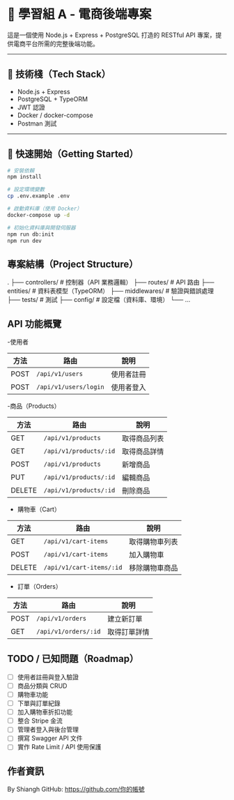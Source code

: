 # 🛒 學習組 A - 電商後端專案

這是一個使用 Node.js + Express + PostgreSQL 打造的 RESTful API 專案，提供電商平台所需的完整後端功能。

---

## 🧰 技術棧（Tech Stack）

- Node.js + Express
- PostgreSQL + TypeORM
- JWT 認證
- Docker / docker-compose
- Postman 測試

---

## 🚀 快速開始（Getting Started）

```bash
# 安裝依賴
npm install

# 設定環境變數
cp .env.example .env

# 啟動資料庫（使用 Docker）
docker-compose up -d

# 初始化資料庫與開發伺服器
npm run db:init
npm run dev
```

## 專案結構（Project Structure）

.
├── controllers/ # 控制器（API 業務邏輯）
├── routes/ # API 路由
├── entities/ # 資料表模型（TypeORM）
├── middlewares/ # 驗證與錯誤處理
├── tests/ # 測試
├── config/ # 設定檔（資料庫、環境）
└── ...

## API 功能概覽

-使用者

| 方法 | 路由                  | 說明       |
| ---- | --------------------- | ---------- |
| POST | `/api/v1/users`       | 使用者註冊 |
| POST | `/api/v1/users/login` | 使用者登入 |

-商品（Products）

| 方法   | 路由                   | 說明         |
| ------ | ---------------------- | ------------ |
| GET    | `/api/v1/products`     | 取得商品列表 |
| GET    | `/api/v1/products/:id` | 取得商品詳情 |
| POST   | `/api/v1/products`     | 新增商品     |
| PUT    | `/api/v1/products/:id` | 編輯商品     |
| DELETE | `/api/v1/products/:id` | 刪除商品     |

- 購物車（Cart）

| 方法   | 路由                     | 說明           |
| ------ | ------------------------ | -------------- |
| GET    | `/api/v1/cart-items`     | 取得購物車列表 |
| POST   | `/api/v1/cart-items`     | 加入購物車     |
| DELETE | `/api/v1/cart-items/:id` | 移除購物車商品 |

- 訂單（Orders）

| 方法 | 路由                 | 說明         |
| ---- | -------------------- | ------------ |
| POST | `/api/v1/orders`     | 建立新訂單   |
| GET  | `/api/v1/orders/:id` | 取得訂單詳情 |

## TODO / 已知問題（Roadmap）

- [ ] 使用者註冊與登入驗證
- [ ] 商品分類與 CRUD
- [ ] 購物車功能
- [ ] 下單與訂單紀錄
- [ ] 加入購物車折扣功能
- [ ] 整合 Stripe 金流
- [ ] 管理者登入與後台管理
- [ ] 撰寫 Swagger API 文件
- [ ] 實作 Rate Limit / API 使用保護

## 作者資訊

By Shiangh
GitHub: https://github.com/你的帳號
